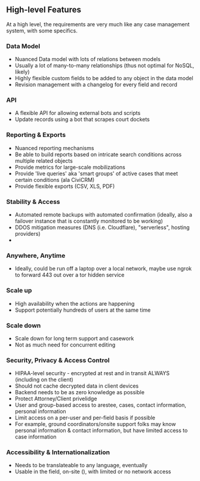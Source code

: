 

## High-level Features

At a high level, the requirements are very much like any case management system, with some specifics.

### Data Model
- Nuanced Data model with lots of relations between models
- Usually a lot of many-to-many relationships (thus not optimal for NoSQL, likely)
- Highly flexible custom fields to be added to any object in the data model
- Revision management with a changelog for every field and record

### API
- A flexible API for allowing external bots and scripts
- Update records using a bot that scrapes court dockets

### Reporting & Exports
- Nuanced reporting mechanisms
- Be able to build reports based on intricate search conditions across multiple related objects
- Provide metrics for large-scale mobilizations
- Provide 'live queries' aka 'smart groups' of active cases that meet certain conditions (ala CiviCRM)
- Provide flexible exports (CSV, XLS, PDF)

### Stability & Access
- Automated remote backups with automated confirmation (ideally, also a failover instance that is constantly monitored to be working)
- DDOS mitigation measures (DNS (i.e. Cloudflare), "serverless", hosting providers)
-

### Anywhere, Anytime
- Ideally, could be run off a laptop over a local network, maybe use ngrok to forward 443 out over a tor hidden service

### Scale up
- High availability when the actions are happening
- Support potentially hundreds of users at the same time

### Scale down
- Scale down for long term support and casework
- Not as much need for concurrent editing

### Security, Privacy & Access Control
- HIPAA-level security - encrypted at rest and in transit ALWAYS (including on the client)
- Should not cache decrypted data in client devices
- Backend needs to be as zero knowledge as possible
- Protect Attorney/Client privelidge
- User and group-based access to arestee, cases, contact information, personal information
- Limit access on a per-user and per-field basis if possible
- For example, ground coordinators/onsite support folks may know personal information & contact information, but have limited access to case information

### Accessibility & Internationalization
- Needs to be translateable to any language, eventually
- Usable in the field, on-site (), with limited or no network access
